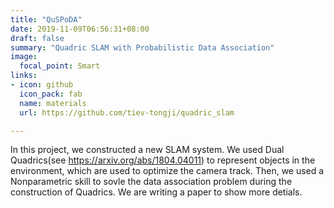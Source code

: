 ```yaml
---
title: "QuSPoDA"
date: 2019-11-09T06:56:31+08:00
draft: false
summary: "Quadric SLAM with Probabilistic Data Association"
image:
  focal_point: Smart
links:  
- icon: github
  icon_pack: fab
  name: materials
  url: https://github.com/tiev-tongji/quadric_slam 

---
```

In this project, we constructed a new SLAM system. We used Dual Quadrics(see https://arxiv.org/abs/1804.04011) to represent objects in the environment, which are used to optimize the camera track. Then, we used a Nonparametric skill to sovle the data association problem during the construction of Quadrics. We are writing a paper to show more detials.

